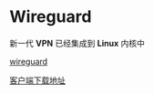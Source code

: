 # Wireguard

新一代 **VPN** 已经集成到  **Linux**  内核中 

 [wireguard](https://www.wireguard.com/)

[客户端下载地址](https://www.wireguard.com/install/)

